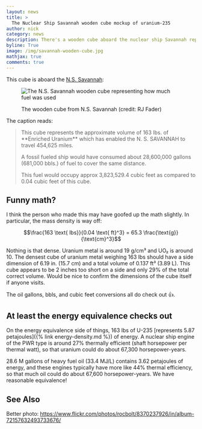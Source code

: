 ```yaml
---
layout: news
title: >
  The Nuclear Ship Savannah wooden cube mockup of uranium-235
author: nick
category: news
description: There's a wooden cube aboard the nuclear ship Savannah representing how much uranium it used.
byline: True
image: /img/savannah-wooden-cube.jpg
mathjax: true
comments: true
---
```


<div class="row">
<div class="col-md-8" markdown="1">

This cube is aboard the [N.S. Savannah](https://en.wikipedia.org/wiki/NS_Savannah):

<figure>     
<img class="img img-fluid w-100" src="/img/savannah-wooden-cube.jpg" alt="The
N.S. Savannah wooden cube representing how much fuel was used" /> 
<figcaption>
<p>The wooden cube from  N.S. Savannah (credit: RJ Fader)</p>
</figcaption>
</figure>

The caption reads:

<blockquote class="blockquote" markdown="1">
This cube represents the approximate volume of 163 lbs. of **Enriched Uranium**
which has enabled the N. S. SAVANNAH to travel 454,625 miles.

A fossil fueled ship would have consumed about 28,600,000 gallons (681,000 bbls.)
of fuel to cover the same distance.

This fuel would occupy approx 3,823,529.4 cubic feet as compared to 0.04 cubic feet
of this cube.

</blockquote>

## Funny math?

I think the person who made this may have goofed up the math slightly. In
particular, the mass density is way off:

$$\frac{163 \text{ lbs}}{0.04 \text{ ft}^3} = 65.3 \frac{\text{g}}{\text{cm}^3}$$

Nothing is that dense. Uranium metal is around 19 g/cm³ and UO₂ is around 10.
The densest cube of uranium metal weighing 163 lbs should have a side dimension
of 6.19 in. (15.7 cm) and a total volume of 0.137 ft³ (3.89 L). This cube appears to
be 2 inches too short on a side and only 29% of the total correct volume. Would be
nice to confirm the dimensions of the cube itself if anyone visits.

The oil gallons, bbls, and cubic feet conversions all do check out 👍.

## At least the energy equivalence checks out

On the energy equivalence side of things, 163 lbs of U-235 [represents 5.87
petajoules]({% link energy-density.md %}) of energy. A nuclear ship engine of
the PWR type is around 27% thermally efficient (shaft horsepower per thermal
watt), so that uranium could do about 67,300 horsepower-years.

28.6 M gallons of heavy fuel oil (33.4 MJ/L) contains 3.62 petajoules of energy,
and these engines typically have more like 44% thermal efficiency, so that much
oil could do about 67,600 horsepower-years. We have reasonable equivalence!

## See Also

Better photo: https://www.flickr.com/photos/rocbolt/8370237926/in/album-72157632493733676/

</div>
</div>
